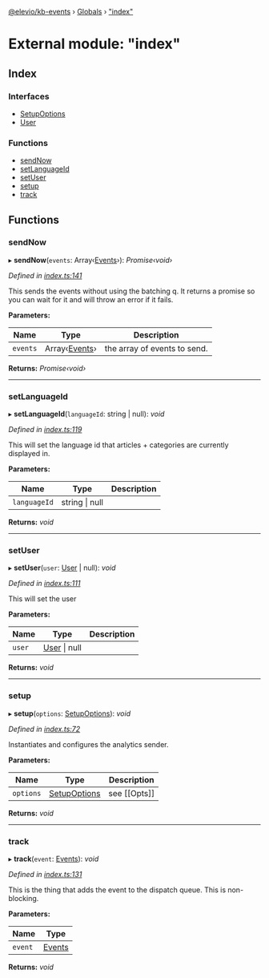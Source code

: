 [@elevio/kb-events](../README.md) › [Globals](../globals.md) › ["index"](_index_.md)

# External module: "index"

## Index

### Interfaces

* [SetupOptions](../interfaces/_index_.setupoptions.md)
* [User](../interfaces/_index_.user.md)

### Functions

* [sendNow](_index_.md#sendnow)
* [setLanguageId](_index_.md#setlanguageid)
* [setUser](_index_.md#setuser)
* [setup](_index_.md#setup)
* [track](_index_.md#track)

## Functions

###  sendNow

▸ **sendNow**(`events`: Array‹[Events](_events_.md#events)›): *Promise‹void›*

*Defined in [index.ts:141](https://github.com/elevio/kb-events/blob/5af97fd/src/index.ts#L141)*

This sends the events without using the batching q.
It returns a promise so you can wait for it and will throw an error if it fails.

**Parameters:**

Name | Type | Description |
------ | ------ | ------ |
`events` | Array‹[Events](_events_.md#events)› | the array of events to send.  |

**Returns:** *Promise‹void›*

___

###  setLanguageId

▸ **setLanguageId**(`languageId`: string | null): *void*

*Defined in [index.ts:119](https://github.com/elevio/kb-events/blob/5af97fd/src/index.ts#L119)*

This will set the language id that articles + categories are currently displayed in.

**Parameters:**

Name | Type | Description |
------ | ------ | ------ |
`languageId` | string &#124; null |   |

**Returns:** *void*

___

###  setUser

▸ **setUser**(`user`: [User](../interfaces/_index_.user.md) | null): *void*

*Defined in [index.ts:111](https://github.com/elevio/kb-events/blob/5af97fd/src/index.ts#L111)*

This will set the user

**Parameters:**

Name | Type | Description |
------ | ------ | ------ |
`user` | [User](../interfaces/_index_.user.md) &#124; null |   |

**Returns:** *void*

___

###  setup

▸ **setup**(`options`: [SetupOptions](../interfaces/_index_.setupoptions.md)): *void*

*Defined in [index.ts:72](https://github.com/elevio/kb-events/blob/5af97fd/src/index.ts#L72)*

Instantiates and configures the analytics sender.

**Parameters:**

Name | Type | Description |
------ | ------ | ------ |
`options` | [SetupOptions](../interfaces/_index_.setupoptions.md) | see [[Opts]]  |

**Returns:** *void*

___

###  track

▸ **track**(`event`: [Events](_events_.md#events)): *void*

*Defined in [index.ts:131](https://github.com/elevio/kb-events/blob/5af97fd/src/index.ts#L131)*

This is the thing that adds the event to the dispatch queue.
This is non-blocking.

**Parameters:**

Name | Type |
------ | ------ |
`event` | [Events](_events_.md#events) |

**Returns:** *void*
